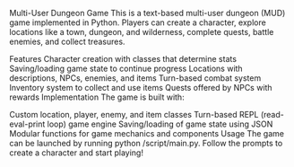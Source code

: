 Multi-User Dungeon Game
This is a text-based multi-user dungeon (MUD) game implemented in Python. Players can create a character, explore locations like a town, dungeon, and wilderness, complete quests, battle enemies, and collect treasures.

Features
Character creation with classes that determine stats
Saving/loading game state to continue progress
Locations with descriptions, NPCs, enemies, and items
Turn-based combat system
Inventory system to collect and use items
Quests offered by NPCs with rewards
Implementation
The game is built with:

Custom location, player, enemy, and item classes
Turn-based REPL (read-eval-print loop) game engine
Saving/loading of game state using JSON
Modular functions for game mechanics and components
Usage
The game can be launched by running python /script/main.py. Follow the prompts to create a character and start playing!
